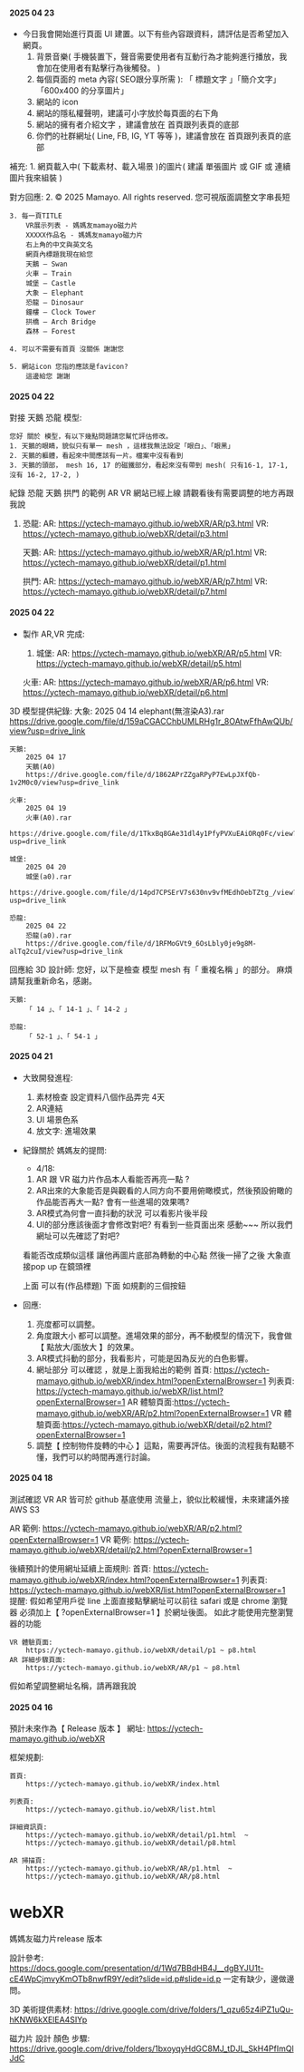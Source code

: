 

#### 2025 04 23
    
* 今日我會開始進行頁面 UI 建置。以下有些內容跟資料，請評估是否希望加入網頁。
    1. 背景音樂( 手機裝置下，聲音需要使用者有互動行為才能夠進行播放，我會加在使用者有點擊行為後觸發。 )
    2. 每個頁面的 meta 內容( SEO跟分享所需 ): 「 標題文字 」「簡介文字」「600x400 的分享圖片」
    3. 網站的 icon
    4. 網站的隱私權聲明，建議可小字放於每頁面的右下角
    5. 網站的擁有者介紹文字 ，建議會放在 首頁跟列表頁的底部
    6. 你們的社群網址( Line, FB, IG, YT 等等 )，建議會放在 首頁跟列表頁的底部
    
補充:
    1. 網頁載入中( 下載素材、載入場景 )的圖片( 建議 單張圖片 或 GIF 或 連續圖片我來組裝 )


對方回應:
    2. © 2025 Mamayo. All rights reserved.
        您可視版面調整文字串長短

    3. 每一頁TITLE
        VR展示列表 - 媽媽友mamayo磁力片
        XXXXX作品名 - 媽媽友mamayo磁力片
        右上角的中文與英文名
        網頁內標題我現在給您
        天鵝 – Swan
        火車 – Train
        城堡 – Castle
        大象 – Elephant
        恐龍 – Dinosaur
        鐘樓 – Clock Tower
        拱橋 – Arch Bridge
        森林 – Forest 

    4. 可以不需要有首頁 沒關係 謝謝您

    5. 網站icon 您指的應該是favicon?
        這邊給您 謝謝


#### 2025 04 22

對接 天鵝 恐龍 模型:

    您好 關於 模型，有以下幾點問題請您幫忙評估修改。
    1. 天鵝的眼睛，貌似只有單一 mesh ，這樣我無法設定「眼白」、「眼黑」 
    2. 天鵝的軀體，看起來中間應該有一片。檔案中沒有看到
    3. 天鵝的頭部， mesh 16, 17 的磁鐵部分，看起來沒有帶到 mesh( 只有16-1, 17-1, 沒有 16-2, 17-2, )

紀錄
恐龍 天鵝 拱門 的範例 AR VR 網站已經上線
請觀看後有需要調整的地方再跟我說

1. 恐龍:
    AR: https://yctech-mamayo.github.io/webXR/AR/p3.html
    VR: https://yctech-mamayo.github.io/webXR/detail/p3.html
    
    天鵝:
    AR: https://yctech-mamayo.github.io/webXR/AR/p1.html
    VR: https://yctech-mamayo.github.io/webXR/detail/p1.html

    拱門: 
    AR: https://yctech-mamayo.github.io/webXR/AR/p7.html
    VR: https://yctech-mamayo.github.io/webXR/detail/p7.html

#### 2025 04 22

* 製作 AR,VR 完成:

    1. 城堡:
    AR: https://yctech-mamayo.github.io/webXR/AR/p5.html
    VR: https://yctech-mamayo.github.io/webXR/detail/p5.html
    
    火車:
    AR: https://yctech-mamayo.github.io/webXR/AR/p6.html
    VR: https://yctech-mamayo.github.io/webXR/detail/p6.html
        


3D 模型提供紀錄:
    大象: 
        2025 04 14 
        elephant(無渲染A3).rar
        https://drive.google.com/file/d/159aCGACChbUMLRHg1r_8OAtwFfhAwQUb/view?usp=drive_link

    天鵝:
        2025 04 17
        天鵝(A0)
        https://drive.google.com/file/d/1862APrZZgaRPyP7EwLpJXfQb-1v2M0c0/view?usp=drive_link

    火車:
        2025 04 19
        火車(A0).rar
        https://drive.google.com/file/d/1TkxBq8GAe31dl4y1PfyPVXuEAiORq0Fc/view?usp=drive_link

    城堡:
        2025 04 20
        城堡(a0).rar
        https://drive.google.com/file/d/14pd7CPSErV7s630nv9vfMEdhOebTZtg_/view?usp=drive_link        

    恐龍:
        2025 04 22
        恐龍(a0).rar
        https://drive.google.com/file/d/1RFMoGVt9_6OsLbly0je9g8M-alTq2cuI/view?usp=drive_link



回應給 3D 設計師:
    您好，以下是檢查 模型 mesh 有「 重複名稱 」的部分。
    麻煩請幫我重新命名，感謝。

    天鵝:
        「 14 」、「 14-1 」、「 14-2 」
    
    恐龍: 
        「 52-1 」、「 54-1 」






#### 2025 04 21 

* 大致開發進程:

    1. 素材檢查 設定資料八個作品弄完 4天
    2. AR連結
    3. UI 場景色系
    4. 放文字: 進場效果


* 紀錄關於 媽媽友的提問:

    * 4/18: 
    1. AR 跟 VR 磁力片作品本人看能否再亮一點 ?
    2. AR出來的大象能否是與觀看的人同方向不要用俯瞰模式，然後預設俯瞰的作品能否再大一點?
    會有一些進場的效果嗎?
    3. AR模式為何會一直抖動的狀況 可以看影片後半段
    4. UI的部分應該後面才會修改對吧? 有看到一些頁面出來 感動~~~
    所以我們網址可以先確認了對吧?

    看能否改成類似這樣 讓他再圖片底部為轉動的中心點 然後一掃了之後 大象直接pop up 在鏡頭裡

    上面 可以有(作品標題)
    下面 如規劃的三個按鈕

* 回應:
    1. 亮度都可以調整。
    2. 角度跟大小 都可以調整。進場效果的部分，再不動模型的情況下，我會做【 點放大/面放大 】的效果。
    3. AR模式抖動的部分，我看影片，可能是因為反光的白色影響。
    4. 網址部分 可以確認 ，就是上面我給出的範例
        首頁: https://yctech-mamayo.github.io/webXR/index.html?openExternalBrowser=1
        列表頁: https://yctech-mamayo.github.io/webXR/list.html?openExternalBrowser=1
        AR 體驗頁面:https://yctech-mamayo.github.io/webXR/AR/p2.html?openExternalBrowser=1
        VR 體驗頁面:https://yctech-mamayo.github.io/webXR/detail/p2.html?openExternalBrowser=1
    5. 調整【 控制物件旋轉的中心 】這點，需要再評估。後面的流程我有點聽不懂，我們可以約時間再進行討論。


#### 2025 04 18

測試確認 VR AR 皆可於 github 基底使用
流量上，貌似比較緩慢，未來建議外接 AWS S3

AR 範例:
    https://yctech-mamayo.github.io/webXR/AR/p2.html?openExternalBrowser=1
VR 範例:
    https://yctech-mamayo.github.io/webXR/detail/p2.html?openExternalBrowser=1

後續預計的使用網址延續上面規則:
    首頁: 
        https://yctech-mamayo.github.io/webXR/index.html?openExternalBrowser=1
    列表頁:
        https://yctech-mamayo.github.io/webXR/list.html?openExternalBrowser=1
    提醒: 假如希望用戶從 line 上面直接點擊網址可以前往 safari 或是 chrome 瀏覽器
        必須加上【 ?openExternalBrowser=1 】於網址後面。
        如此才能使用完整瀏覽器的功能

    VR 體驗頁面:
        https://yctech-mamayo.github.io/webXR/detail/p1 ~ p8.html
    AR 詳細步驟頁面:
        https://yctech-mamayo.github.io/webXR/AR/p1 ~ p8.html

假如希望調整網址名稱，請再跟我說

#### 2025 04 16

預計未來作為【 Release 版本 】
網址: 
    https://yctech-mamayo.github.io/webXR


框架規劃:

    首頁: 
        https://yctech-mamayo.github.io/webXR/index.html

    列表頁:
        https://yctech-mamayo.github.io/webXR/list.html

    詳細資訊頁:
        https://yctech-mamayo.github.io/webXR/detail/p1.html  ~
        https://yctech-mamayo.github.io/webXR/detail/p8.html  

    AR 掃描頁:
        https://yctech-mamayo.github.io/webXR/AR/p1.html  ~
        https://yctech-mamayo.github.io/webXR/AR/p8.html  


# webXR
媽媽友磁力片release 版本

設計參考:
    https://docs.google.com/presentation/d/1Wd7BBdHB4J__dgBYJU1t-cE4WpCjmvyKmOTb8nwfR9Y/edit?slide=id.p#slide=id.p
    一定有缺少，邊做邊問。

3D 美術提供素材:
    https://drive.google.com/drive/folders/1_qzu65z4iPZ1uQu-hKNW6kXElEA4SIYp


磁力片 設計 顏色 步驟:
    https://drive.google.com/drive/folders/1bxoyqyHdGC8MJ_tDJL_SkH4PfImQlJdC
